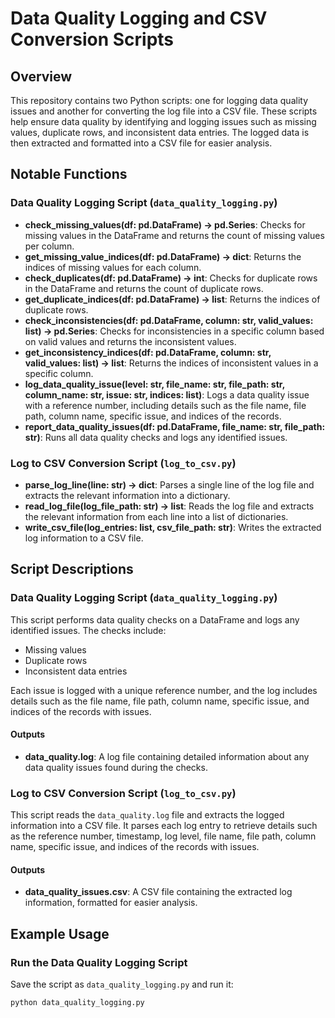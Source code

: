 # Data Quality Logging and CSV Conversion Scripts

## Overview

This repository contains two Python scripts: one for logging data quality issues and another for converting the log file into a CSV file. These scripts help ensure data quality by identifying and logging issues such as missing values, duplicate rows, and inconsistent data entries. The logged data is then extracted and formatted into a CSV file for easier analysis.

## Notable Functions

### Data Quality Logging Script (`data_quality_logging.py`)

- **check_missing_values(df: pd.DataFrame) -> pd.Series**: 
  Checks for missing values in the DataFrame and returns the count of missing values per column.
- **get_missing_value_indices(df: pd.DataFrame) -> dict**: 
  Returns the indices of missing values for each column.
- **check_duplicates(df: pd.DataFrame) -> int**: 
  Checks for duplicate rows in the DataFrame and returns the count of duplicate rows.
- **get_duplicate_indices(df: pd.DataFrame) -> list**: 
  Returns the indices of duplicate rows.
- **check_inconsistencies(df: pd.DataFrame, column: str, valid_values: list) -> pd.Series**: 
  Checks for inconsistencies in a specific column based on valid values and returns the inconsistent values.
- **get_inconsistency_indices(df: pd.DataFrame, column: str, valid_values: list) -> list**: 
  Returns the indices of inconsistent values in a specific column.
- **log_data_quality_issue(level: str, file_name: str, file_path: str, column_name: str, issue: str, indices: list)**: 
  Logs a data quality issue with a reference number, including details such as the file name, file path, column name, specific issue, and indices of the records.
- **report_data_quality_issues(df: pd.DataFrame, file_name: str, file_path: str)**: 
  Runs all data quality checks and logs any identified issues.

### Log to CSV Conversion Script (`log_to_csv.py`)

- **parse_log_line(line: str) -> dict**: 
  Parses a single line of the log file and extracts the relevant information into a dictionary.
- **read_log_file(log_file_path: str) -> list**: 
  Reads the log file and extracts the relevant information from each line into a list of dictionaries.
- **write_csv_file(log_entries: list, csv_file_path: str)**: 
  Writes the extracted log information to a CSV file.

## Script Descriptions

### Data Quality Logging Script (`data_quality_logging.py`)

This script performs data quality checks on a DataFrame and logs any identified issues. The checks include:
- Missing values
- Duplicate rows
- Inconsistent data entries

Each issue is logged with a unique reference number, and the log includes details such as the file name, file path, column name, specific issue, and indices of the records with issues.

#### Outputs
- **data_quality.log**: A log file containing detailed information about any data quality issues found during the checks.

### Log to CSV Conversion Script (`log_to_csv.py`)

This script reads the `data_quality.log` file and extracts the logged information into a CSV file. It parses each log entry to retrieve details such as the reference number, timestamp, log level, file name, file path, column name, specific issue, and indices of the records with issues.

#### Outputs
- **data_quality_issues.csv**: A CSV file containing the extracted log information, formatted for easier analysis.

## Example Usage

### Run the Data Quality Logging Script

Save the script as `data_quality_logging.py` and run it:

```sh
python data_quality_logging.py

